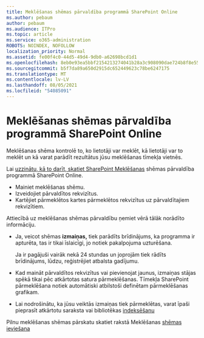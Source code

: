 ```yaml
---
title: Meklēšanas shēmas pārvaldība programmā SharePoint Online
ms.author: pebaum
author: pebaum
ms.audience: ITPro
ms.topic: article
ms.service: o365-administration
ROBOTS: NOINDEX, NOFOLLOW
localization_priority: Normal
ms.assetid: fe00f4c0-44d5-49d4-9db0-a62698bcd1d1
ms.openlocfilehash: 8eb0e93ea5bbf2154213274041b28a3c908090dae724b8f8e55fa2fb05f16d86
ms.sourcegitcommit: b5f7da89a650d2915dc652449623c78be6247175
ms.translationtype: MT
ms.contentlocale: lv-LV
ms.lasthandoff: 08/05/2021
ms.locfileid: "54085091"
---
```

# <a name="manage-search-schema-in-sharepoint-online"></a>Meklēšanas shēmas pārvaldība programmā SharePoint Online

Meklēšanas shēma kontrolē to, ko lietotāji var meklēt, kā lietotāji var to meklēt un kā varat parādīt rezultātus jūsu meklēšanas tīmekļa vietnēs. 

Lai [uzzinātu, kā to darīt, skatiet SharePoint Meklēšanas](https://docs.microsoft.com/sharepoint/manage-search-schema) shēmas pārvaldība programmā SharePoint Online. 
- Mainiet meklēšanas shēmu.
- Izveidojiet pārvaldītos rekvizītus.
- Kartējiet pārmeklētos kartes pārmeklētos rekvizītus uz pārvaldītajiem rekvizītiem.

Attiecībā uz meklēšanas shēmas pārvaldību ņemiet vērā tālāk norādīto informāciju.

- Ja, veicot shēmas **izmaiņas,** tiek parādīts brīdinājums, ka programma ir apturēta, tas ir tikai īslaicīgi, jo notiek pakalpojuma uzturēšana. 

    Ja ir pagājuši vairāk nekā 24 stundas un joprojām tiek rādīts brīdinājums, lūdzu, reģistrējiet atbalsta gadījumu.
- Kad maināt pārvaldītos rekvizītus vai pievienojat jaunus, izmaiņas stājas spēkā tikai pēc atkārtotas satura pārmeklēšanas. Tīmekļa SharePoint pārmeklēšana notiek automātiski atbilstoši definētam pārmeklēšanas grafikam.
- Lai nodrošinātu, ka jūsu veiktās izmaiņas tiek pārmeklētas, varat īpaši pieprasīt atkārtotu saraksta vai bibliotēkas [indeksēšanu](https://docs.microsoft.com/sharepoint/manage-search-schema#request-re-indexing-of-a-document-library-or-list) 

Pilnu meklēšanas shēmas pārskatu skatiet rakstā Meklēšanas [shēmas ieviešana](https://blogs.technet.microsoft.com/tothesharepoint/2012/11/25/introducing-search-schema-for-sharepoint-2013/) 



